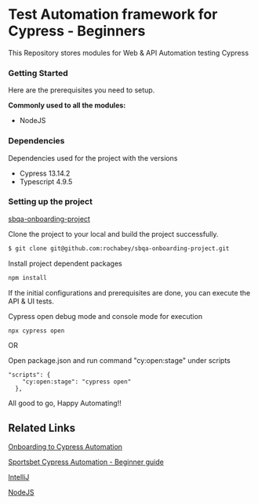 # Test Automation framework for Cypress - Beginners

This Repository stores modules for Web & API Automation testing Cypress </br>

<h3> Getting Started </h3>
Here are the prerequisites you need to setup. 

<b>Commonly used to all the modules:</b>
- NodeJS

<h3> Dependencies </h3>
Dependencies used for the project with the versions

- Cypress 13.14.2
- Typescript 4.9.5

<h3> Setting up the project </h3>

[sbqa-onboarding-project](https://github.com/rochabey/sbqa-onboarding-project.git)

Clone the project to your local and build the project successfully.

```bash
$ git clone git@github.com:rochabey/sbqa-onboarding-project.git
```

Install project dependent packages

```bash
npm install
```

If the initial configurations and prerequisites are done, you can execute  the API & UI tests. </br>

Cypress open debug mode and console mode for execution

```bash
npx cypress open
```
OR

Open package.json and run command "cy:open:stage" under scripts

```
"scripts": {
    "cy:open:stage": "cypress open"
  },
```

All good to go, Happy Automating!!

## Related Links

[Onboarding to Cypress Automation](https://coingaming.atlassian.net/wiki/spaces/CSP/pages/10577838081/Onboarding+to+Cypress+Automation)

[Sportsbet Cypress Automation - Beginner guide](https://docs.google.com/presentation/d/1nybncHB6cgeuLvYf0_zKF08JhTXlThO1PiObjtuscdQ/edit#slide=id.gc6f75fceb_0_0)

[IntelliJ](https://www.jetbrains.com/idea/download/#section=windows)

[NodeJS](https://nodejs.org/en)